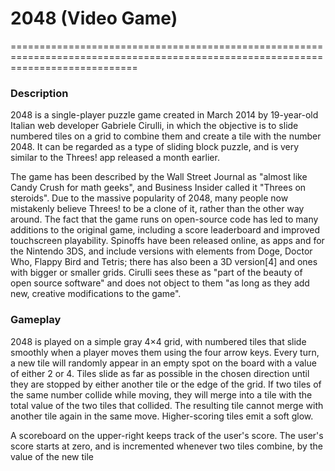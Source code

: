 # 2048 (Video Game)
==================================================================================================================================

### Description

   2048 is a single-player puzzle game created in March 2014 by 19-year-old Italian web developer Gabriele Cirulli, in which the objective is to slide numbered tiles on a grid to combine them and create a tile with the number 2048. It can be regarded as a type of sliding block puzzle, and is very similar to the Threes! app released a month earlier. 
   
   The game has been described by the Wall Street Journal as "almost like Candy Crush for math geeks", and Business Insider called it "Threes on steroids". Due to the massive popularity of 2048, many people now mistakenly believe Threes! to be a clone of it, rather than the other way around. The fact that the game runs on open-source code has led to many additions to the original game, including a score leaderboard and improved touchscreen playability. Spinoffs have been released online, as apps and for the Nintendo 3DS, and include versions with elements from Doge, Doctor Who, Flappy Bird and Tetris; there has also been a 3D version[4] and ones with bigger or smaller grids. Cirulli sees these as "part of the beauty of open source software" and does not object to them "as long as they add new, creative modifications to the game".
   
### Gameplay

   2048 is played on a simple gray 4×4 grid, with numbered tiles that slide smoothly when a player moves them using the four arrow keys. Every turn, a new tile will randomly appear in an empty spot on the board with a value of either 2 or 4. Tiles slide as far as possible in the chosen direction until they are stopped by either another tile or the edge of the grid.  If two tiles of the same number collide while moving, they will merge into a tile with the total value of the two tiles that collided. The resulting tile cannot merge with another tile again in the same move. Higher-scoring tiles emit a soft glow. 
   
   A scoreboard on the upper-right keeps track of the user's score. The user's score starts at zero, and is incremented whenever two tiles combine, by the value of the new tile
